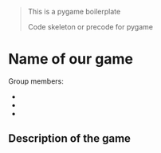 > This is a pygame boilerplate
>
> Code skeleton or precode for pygame

# Name of our game

Group members:

- 
- 
- 

## Description of the game